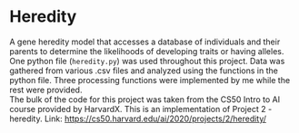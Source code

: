 # Heredity
A gene heredity model that accesses a database of individuals and their parents to determine the likelihoods of developing traits or having alleles. </br>
One python file (`heredity.py`) was used throughout this project. Data was gathered from various .csv files and analyzed using the functions in the python file. Three processing functions were implemented by me while the rest were provided. </br>
The bulk of the code for this project was taken from the CS50 Intro to AI course provided by HarvardX. This is an implementation of Project 2 - heredity.
Link: https://cs50.harvard.edu/ai/2020/projects/2/heredity/

